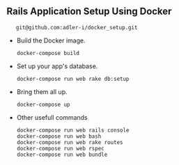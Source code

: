 ## Rails Application Setup Using Docker

```
   git@github.com:adler-i/docker_setup.git
```

* Build the Docker image.
  
    ```
    docker-compose build
    ```
* Set up your app's database.

  ```
  docker-compose run web rake db:setup
  ```
  
* Bring them all up.
  
    ```
    docker-compose up
    ```
    
* Other usefull commands
   
      docker-compose run web rails console
      docker-compose run web bash
      docker-compose run web rake routes
      docker-compose run web rspec
      docker-compose run web bundle

